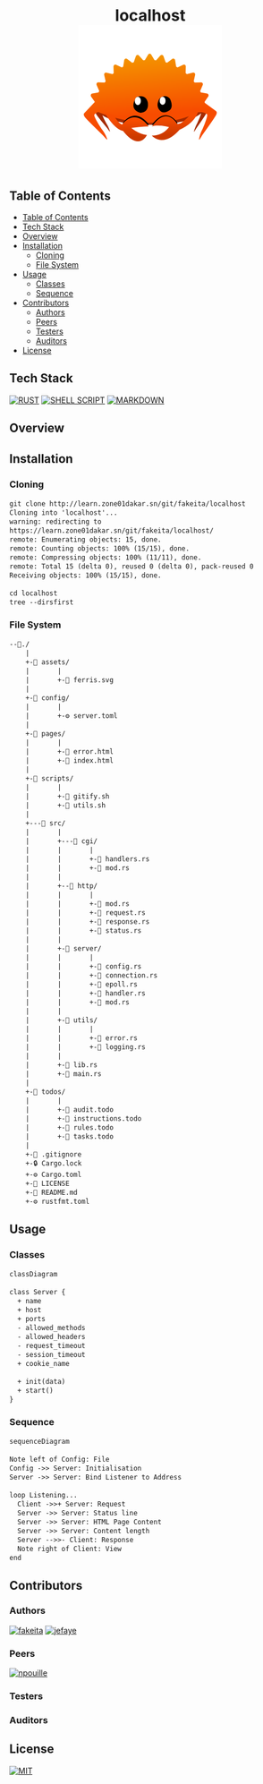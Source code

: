 <h1 align=center>
    localhost
    <br>
    <img alt="Ferris" src="assets/ferris.svg">
</h1>

## Table of Contents

- [Table of Contents](#table-of-contents)
- [Tech Stack](#tech-stack)
- [Overview](#overview)
- [Installation](#installation)
  - [Cloning](#cloning)
  - [File System](#file-system)
- [Usage](#usage)
  - [Classes](#classes)
  - [Sequence](#sequence)
- [Contributors](#contributors)
  - [Authors](#authors)
  - [Peers](#peers)
  - [Testers](#testers)
  - [Auditors](#auditors)
- [License](#license)

## Tech Stack

[![RUST](https://img.shields.io/badge/Rust-black?style=for-the-badge&logo=rust&logoColor=#E57324)](./src/main.rs)
[![SHELL SCRIPT](https://img.shields.io/badge/Shell_Script-121011?style=for-the-badge&logo=gnu-bash&logoColor=white)](./scripts/gitify.sh)
[![MARKDOWN](https://img.shields.io/badge/Markdown-000000?style=for-the-badge&logo=markdown&logoColor=white)](#table-of-contents)

## Overview

## Installation

### Cloning

```shell
git clone http://learn.zone01dakar.sn/git/fakeita/localhost
Cloning into 'localhost'...
warning: redirecting to https://learn.zone01dakar.sn/git/fakeita/localhost/
remote: Enumerating objects: 15, done.
remote: Counting objects: 100% (15/15), done.
remote: Compressing objects: 100% (11/11), done.
remote: Total 15 (delta 0), reused 0 (delta 0), pack-reused 0
Receiving objects: 100% (15/15), done.

cd localhost
tree --dirsfirst

```

### File System

    --📂./
        |
        +-📂 assets/
        |       |
        |       +-🌄 ferris.svg
        |
        +-📂 config/
        |       |
        |       +-⚙️ server.toml
        |
        +-📂 pages/
        |       |
        |       +-📄 error.html
        |       +-📄 index.html
        |
        +-📂 scripts/
        |       |
        |       +-📜 gitify.sh
        |       +-📜 utils.sh
        |
        +---📂 src/
        |       |
        |       +---📂 cgi/
        |       |       |
        |       |       +-📄 handlers.rs
        |       |       +-📄 mod.rs
        |       |
        |       +--📂 http/
        |       |       |
        |       |       +-📄 mod.rs
        |       |       +-📄 request.rs
        |       |       +-📄 response.rs
        |       |       +-📄 status.rs
        |       |
        |       +-📂 server/
        |       |       |
        |       |       +-📄 config.rs
        |       |       +-📄 connection.rs
        |       |       +-📄 epoll.rs
        |       |       +-📄 handler.rs
        |       |       +-📄 mod.rs
        |       |
        |       +-📂 utils/
        |       |       |
        |       |       +-📄 error.rs
        |       |       +-📄 logging.rs
        |       |
        |       +-📄 lib.rs
        |       +-📄 main.rs
        |
        +-📂 todos/
        |       |
        |       +-📝 audit.todo
        |       +-📝 instructions.todo
        |       +-📝 rules.todo
        |       +-📝 tasks.todo
        |
        +-🚫 .gitignore
        +-🔒 Cargo.lock
        +-⚙️ Cargo.toml
        +-🔑 LICENSE
        +-📖 README.md
        +-⚙️ rustfmt.toml

## Usage

### Classes

```mermaid
classDiagram

class Server {
  + name
  + host
  + ports
  - allowed_methods
  - allowed_headers
  - request_timeout
  - session_timeout
  + cookie_name

  + init(data)
  + start()
}
```

### Sequence

```mermaid
sequenceDiagram

Note left of Config: File
Config ->> Server: Initialisation
Server ->> Server: Bind Listener to Address

loop Listening...
  Client ->>+ Server: Request
  Server ->> Server: Status line
  Server ->> Server: HTML Page Content
  Server ->> Server: Content length
  Server -->>- Client: Response
  Note right of Client: View
end
```

## Contributors

### Authors

[![fakeita](https://shields.io/badge/Author-fakeita-magenta)](http://learn.zone01dakar.sn/git/fakeita)
[![jefaye](https://shields.io/badge/Author-jefaye-cyan)](http://learn.zone01dakar.sn/git/jefaye)

### Peers

[![npouille](https://shields.io/badge/Zone01-npouille-blue)](http://learn.zone01dakar.sn/git/npouille)

### Testers

### Auditors

## License

[![MIT](https://shields.io/badge/License-MIT-black)](LICENSE)

